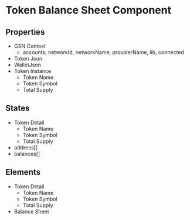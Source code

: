 # Token Balance Sheet Component

## Properties
- GSN Context
  - accounts, networkId, networkName, providerName, lib, connected
- Token Json
- WalletJson
- Token Instance
  - Token Name
  - Token Symbol
  - Total Supply

## States
- Token Detail
  - Token Name
  - Token Symbol
  - Total Supply
- address[]
- balances[]

## Elements
- Token Detail
  - Token Name
  - Token Symbol
  - Total Supply
- Balance Sheet
